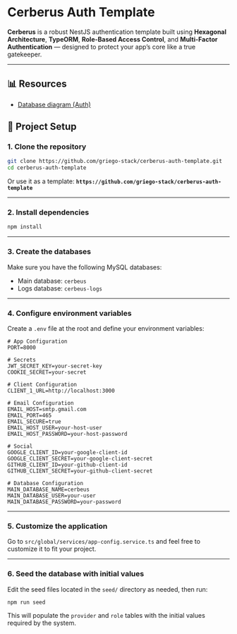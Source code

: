# Cerberus Auth Template

**Cerberus** is a robust NestJS authentication template built using **Hexagonal Architecture**, **TypeORM**, **Role-Based Access Control**, and **Multi-Factor Authentication** — designed to protect your app’s core like a true gatekeeper.

---

## 📊 Resources

- [Database diagram (Auth)](https://dbdesigner.page.link/uFMNCMAJ2JCUsJko7)

## 🚀 Project Setup

### 1. Clone the repository

```bash
git clone https://github.com/griego-stack/cerberus-auth-template.git
cd cerberus-auth-template
```

Or use it as a template:
**`https://github.com/griego-stack/cerberus-auth-template`**

---

### 2. Install dependencies

```bash
npm install
```

---

### 3. Create the databases

Make sure you have the following MySQL databases:

- Main database: `cerbeus`
- Logs database: `cerbeus-logs`

---

### 4. Configure environment variables

Create a `.env` file at the root and define your environment variables:

```env
# App Configuration
PORT=8000

# Secrets
JWT_SECRET_KEY=your-secret-key
COOKIE_SECRET=your-secret

# Client Configuration
CLIENT_1_URL=http://localhost:3000

# Email Configuration
EMAIL_HOST=smtp.gmail.com
EMAIL_PORT=465
EMAIL_SECURE=true
EMAIL_HOST_USER=your-host-user
EMAIL_HOST_PASSWORD=your-host-password

# Social
GOOGLE_CLIENT_ID=your-google-client-id
GOOGLE_CLIENT_SECRET=your-google-client-secret
GITHUB_CLIENT_ID=your-github-client-id
GITHUB_CLIENT_SECRET=your-github-client-secret

# Database Configuration
MAIN_DATABASE_NAME=cerbeus
MAIN_DATABASE_USER=your-user
MAIN_DATABASE_PASSWORD=your-password
```

---

### 5. Customize the application

Go to
`src/global/services/app-config.service.ts`
and feel free to customize it to fit your project.

---

### 6. Seed the database with initial values

Edit the seed files located in the `seed/` directory as needed, then run:

```bash
npm run seed
```

This will populate the `provider` and `role` tables with the initial values required by the system.
